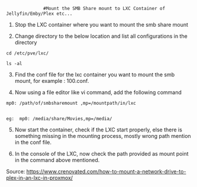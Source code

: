                   #Mount the SMB Share mount to LXC Container of Jellyfin/Emby/Plex etc...

1. Stop the LXC container where you want to mount the smb share mount

2. Change directory to the below location and list all configurations in the directory

```
cd /etc/pve/lxc/

ls -al
```

3. Find the conf file for the lxc container you want to mount the smb mount, for example : 100.conf.

4. Now using a file editor like vi command, add the following command 

```
mp0: /path/of/smbsharemount ,mp=/mountpath/in/lxc


eg:  mp0: /media/share/Movies,mp=/media/
```
5. Now start the container, check if the LXC start properly, else there is something missing in the mounting process, mostly wrong path mention in the conf file.

6. In the console of the LXC, now check the path provided as mount point in the command above mentioned.







Source: https://www.crenovated.com/how-to-mount-a-network-drive-to-plex-in-an-lxc-in-proxmox/